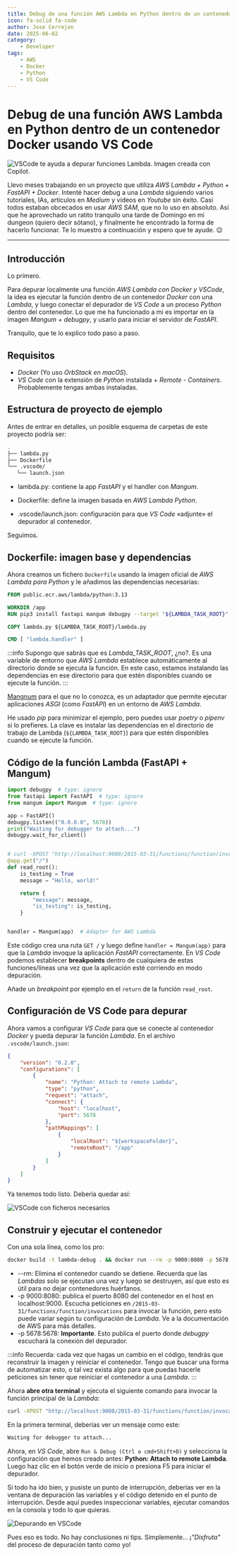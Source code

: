 ```yaml
---
title: Debug de una función AWS Lambda en Python dentro de un contenedor Docker usando VS Code
icon: fa-solid fa-code
author: Jose Cerrejon
date: 2025-06-02
category:
    - Developer
tags:
    - AWS
    - Docker
    - Python
    - VS Code
---
```


# Debug de una función AWS Lambda en Python dentro de un contenedor Docker usando VS Code

![VSCode te ayuda a depurar funciones Lambda. Imagen creada con Copilot.](/images/2025/06/debug_lambda_vscode_es.png "VSCode te ayuda a depurar funciones Lambda. Imagen creada con Copilot.")

Llevo meses trabajando en un proyecto que utiliza _AWS Lambda + Python + FastAPI + Docker_. Intenté hacer debug a una _Lambda_ siguiendo varios tutoriales, IAs, artículos en _Medium_ y vídeos en _Youtube_ sin éxito. Casi todos estaban obcecados en usar _AWS SAM_, que no lo uso en absoluto. Así que he aprovechado un ratito tranquilo una tarde de Domingo en mi dungeon (quiero decir sótano), y finalmente he encontrado la forma de hacerlo funcionar. Te lo muestro a continuación y espero que te ayude. 😉

---

## Introducción

Lo primero.

Para depurar localmente una función _AWS Lambda con Docker y VSCode_, la idea es ejecutar la función dentro de un contenedor _Docker_ con una _Lambda_, y luego conectar el depurador de _VS Code_ a un proceso _Python_ dentro del contenedor. Lo que me ha funcionado a mi es importar en la imagen _Mangum + debugpy_, y usarlo para iniciar el servidor de _FastAPI_.

Tranquilo, que te lo explico todo paso a paso.

## Requisitos

-   _Docker_ (Yo uso _OrbStack en macOS_).
-   _VS Code_ con la extensión de _Python_ instalada + _Remote - Containers_. Probablemente tengas ambas instaladas.

## Estructura de proyecto de ejemplo

Antes de entrar en detalles, un posible esquema de carpetas de este proyecto podría ser:

```bash
.
├── lambda.py
├── Dockerfile
└── .vscode/
   └── launch.json
```

-   lambda.py: contiene la app _FastAPI_ y el handler con _Mangum_.

-   Dockerfile: define la imagen basada en _AWS Lambda Python_.

-   .vscode/launch.json: configuración para que _VS Code_ «adjunte» el depurador al contenedor.

Seguimos.

## Dockerfile: imagen base y dependencias

Ahora creamos un fichero `Dockerfile` usando la imagen oficial de _AWS Lambda para Python_ y le añadimos las dependencias necesarias:

```dockerfile
FROM public.ecr.aws/lambda/python:3.13

WORKDIR /app
RUN pip3 install fastapi mangum debugpy --target "${LAMBDA_TASK_ROOT}"

COPY lambda.py ${LAMBDA_TASK_ROOT}/lambda.py

CMD [ "lambda.handler" ]
```

:::info
Supongo que sabrás que es _Lambda_TASK_ROOT_, ¿no?. Es una variable de entorno que _AWS Lambda_ establece automáticamente al directorio donde se ejecuta la función. En este caso, estamos instalando las dependencias en ese directorio para que estén disponibles cuando se ejecute la función.
:::

[Mangnum](https://github.com/Kludex/mangum) para el que no lo conozca, es un adaptador que permite ejecutar aplicaciones _ASGI_ (como _FastAPI_) en un entorno de _AWS Lambda_.

He usado _pip_ para minimizar el ejemplo, pero puedes usar _poetry_ o _pipenv_ si lo prefieres. La clave es instalar las dependencias en el directorio de trabajo de Lambda (`${LAMBDA_TASK_ROOT}`) para que estén disponibles cuando se ejecute la función.

## Código de la función Lambda (FastAPI + Mangum)

```python
import debugpy  # type: ignore
from fastapi import FastAPI  # type: ignore
from mangum import Mangum  # type: ignore

app = FastAPI()
debugpy.listen(("0.0.0.0", 5678))
print("Waiting for debugger to attach...")
debugpy.wait_for_client()


# curl -XPOST "http://localhost:9000/2015-03-31/functions/function/invocations" -d '{"resource": "/", "path": "/", "httpMethod": "GET", "requestContext": {}, "multiValueQueryStringParameters": null}'
@app.get("/")
def read_root():
    is_testing = True
    message = "Hello, world!"

    return {
        "message": message,
        "is_testing": is_testing,
    }


handler = Mangum(app)  # Adapter for AWS Lambda
```

Este código crea una ruta `GET /` y luego define `handler = Mangum(app)` para que la _Lambda_ invoque la aplicación _FastAPI_ correctamente. En _VS Code_ podemos establecer **breakpoints** dentro de cualquiera de estas funciones/líneas una vez que la aplicación esté corriendo en modo depuración.

Añade un _breakpoint_ por ejemplo en el `return` de la función `read_root`.

## Configuración de VS Code para depurar

Ahora vamos a configurar _VS Code_ para que se conecte al contenedor _Docker_ y pueda depurar la función _Lambda_. En el archivo `.vscode/launch.json`:

```json
{
    "version": "0.2.0",
    "configurations": [
        {
            "name": "Python: Attach to remote Lambda",
            "type": "python",
            "request": "attach",
            "connect": {
                "host": "localhost",
                "port": 5678
            },
            "pathMappings": [
                {
                    "localRoot": "${workspaceFolder}",
                    "remoteRoot": "/app"
                }
            ]
        }
    ]
}
```

Ya tenemos todo listo. Debería quedar así:

![VSCode con ficheros necesarios](/images/2025/06/vscode_debugpy_docker_lambda_01.png "VSCode con ficheros necesarios")

## Construir y ejecutar el contenedor

Con una sola línea, como los pro:

```bash
docker build -t lambda-debug . && docker run --rm -p 9000:8080 -p 5678:5678 --name lambda-debug-container lambda-debug
```

-   --rm: Elimina el contenedor cuando se detiene. Recuerda que las _Lambdas_ solo se ejecutan una vez y luego se destruyen, así que esto es útil para no dejar contenedores huérfanos.
-   -p 9000:8080: publica el puerto 8080 del contenedor en el host en localhost:9000. Escucha peticiones en `/2015-03-31/functions/function/invocations` para invocar la función, pero esto puede variar según tu configuración de _Lambda_. Ve a la documentación de AWS para más detalles.
-   -p 5678:5678: **Importante**. Esto publica el puerto donde _debugpy_ escuchará la conexión del depurador.

:::info
Recuerda: cada vez que hagas un cambio en el código, tendrás que reconstruir la imagen y reiniciar el contenedor. Tengo que buscar una forma de automatizar esto, o tal vez exista algo para que puedas hacerle peticiones sin tener que reiniciar el contenedor a una _Lambda_.
:::

Ahora **abre otra terminal** y ejecuta el siguiente comando para invocar la función principal de la _Lambda_:

```bash
curl -XPOST "http://localhost:9000/2015-03-31/functions/function/invocations" -d '{"resource": "/", "path": "/", "httpMethod": "GET", "requestContext": {}, "multiValueQueryStringParameters": null}'
```

En la primera terminal, deberías ver un mensaje como este:

```bash
Waiting for debugger to attach...
```

Ahora, en _VS Code_, abre `Run & Debug (Ctrl o cmd+Shift+D)` y selecciona la configuración que hemos creado antes: **Python: Attach to remote Lambda**. Luego haz clic en el botón verde de inicio o presiona F5 para iniciar el depurador.

Si todo ha ido bien, y pusiste un punto de interrupción, deberías ver en la ventana de depuración las variables y el código detenido en el punto de interrupción. Desde aquí puedes inspeccionar variables, ejecutar comandos en la consola y todo lo que quieras.

![Depurando en VSCode](/images/2025/06/vscode_debugpy_docker_lambda_02.png "Depurando en VSCode")

Pues eso es todo. No hay conclusiones ni tips. Simplemente... ¡_"Disfruta"_ del proceso de depuración tanto como yo!
